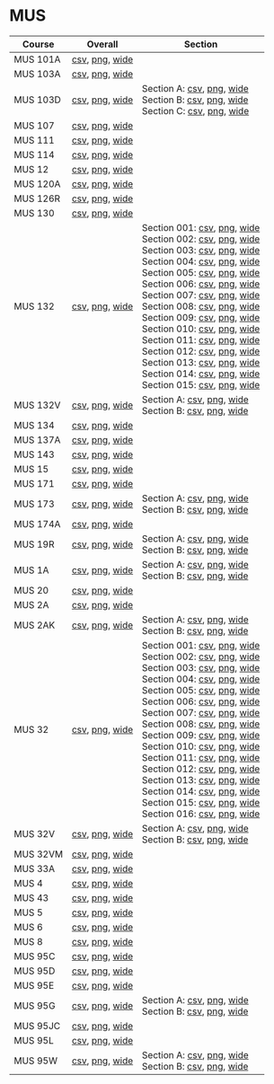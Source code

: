 # MUS

| Course | Overall | Section |
| ------ | ------- | ------- |
| MUS 101A | [csv](https://github.com/UCSD-Historical-Enrollment-Data/2022Fall/blob/main/overall/MUS%20101A.csv), [png](https://raw.githubusercontent.com/UCSD-Historical-Enrollment-Data/2022Fall/main/plot_overall/MUS%20101A.png), [wide](https://raw.githubusercontent.com/UCSD-Historical-Enrollment-Data/2022Fall/main/plot_overall_wide/MUS%20101A.png) |  |
| MUS 103A | [csv](https://github.com/UCSD-Historical-Enrollment-Data/2022Fall/blob/main/overall/MUS%20103A.csv), [png](https://raw.githubusercontent.com/UCSD-Historical-Enrollment-Data/2022Fall/main/plot_overall/MUS%20103A.png), [wide](https://raw.githubusercontent.com/UCSD-Historical-Enrollment-Data/2022Fall/main/plot_overall_wide/MUS%20103A.png) |  |
| MUS 103D | [csv](https://github.com/UCSD-Historical-Enrollment-Data/2022Fall/blob/main/overall/MUS%20103D.csv), [png](https://raw.githubusercontent.com/UCSD-Historical-Enrollment-Data/2022Fall/main/plot_overall/MUS%20103D.png), [wide](https://raw.githubusercontent.com/UCSD-Historical-Enrollment-Data/2022Fall/main/plot_overall_wide/MUS%20103D.png) | Section A: [csv](https://github.com/UCSD-Historical-Enrollment-Data/2022Fall/blob/main/section/MUS%20103D_A.csv), [png](https://raw.githubusercontent.com/UCSD-Historical-Enrollment-Data/2022Fall/main/plot_section/MUS%20103D_A.png), [wide](https://raw.githubusercontent.com/UCSD-Historical-Enrollment-Data/2022Fall/main/plot_section_wide/MUS%20103D_A.png)<br>Section B: [csv](https://github.com/UCSD-Historical-Enrollment-Data/2022Fall/blob/main/section/MUS%20103D_B.csv), [png](https://raw.githubusercontent.com/UCSD-Historical-Enrollment-Data/2022Fall/main/plot_section/MUS%20103D_B.png), [wide](https://raw.githubusercontent.com/UCSD-Historical-Enrollment-Data/2022Fall/main/plot_section_wide/MUS%20103D_B.png)<br>Section C: [csv](https://github.com/UCSD-Historical-Enrollment-Data/2022Fall/blob/main/section/MUS%20103D_C.csv), [png](https://raw.githubusercontent.com/UCSD-Historical-Enrollment-Data/2022Fall/main/plot_section/MUS%20103D_C.png), [wide](https://raw.githubusercontent.com/UCSD-Historical-Enrollment-Data/2022Fall/main/plot_section_wide/MUS%20103D_C.png) |
| MUS 107 | [csv](https://github.com/UCSD-Historical-Enrollment-Data/2022Fall/blob/main/overall/MUS%20107.csv), [png](https://raw.githubusercontent.com/UCSD-Historical-Enrollment-Data/2022Fall/main/plot_overall/MUS%20107.png), [wide](https://raw.githubusercontent.com/UCSD-Historical-Enrollment-Data/2022Fall/main/plot_overall_wide/MUS%20107.png) |  |
| MUS 111 | [csv](https://github.com/UCSD-Historical-Enrollment-Data/2022Fall/blob/main/overall/MUS%20111.csv), [png](https://raw.githubusercontent.com/UCSD-Historical-Enrollment-Data/2022Fall/main/plot_overall/MUS%20111.png), [wide](https://raw.githubusercontent.com/UCSD-Historical-Enrollment-Data/2022Fall/main/plot_overall_wide/MUS%20111.png) |  |
| MUS 114 | [csv](https://github.com/UCSD-Historical-Enrollment-Data/2022Fall/blob/main/overall/MUS%20114.csv), [png](https://raw.githubusercontent.com/UCSD-Historical-Enrollment-Data/2022Fall/main/plot_overall/MUS%20114.png), [wide](https://raw.githubusercontent.com/UCSD-Historical-Enrollment-Data/2022Fall/main/plot_overall_wide/MUS%20114.png) |  |
| MUS 12 | [csv](https://github.com/UCSD-Historical-Enrollment-Data/2022Fall/blob/main/overall/MUS%2012.csv), [png](https://raw.githubusercontent.com/UCSD-Historical-Enrollment-Data/2022Fall/main/plot_overall/MUS%2012.png), [wide](https://raw.githubusercontent.com/UCSD-Historical-Enrollment-Data/2022Fall/main/plot_overall_wide/MUS%2012.png) |  |
| MUS 120A | [csv](https://github.com/UCSD-Historical-Enrollment-Data/2022Fall/blob/main/overall/MUS%20120A.csv), [png](https://raw.githubusercontent.com/UCSD-Historical-Enrollment-Data/2022Fall/main/plot_overall/MUS%20120A.png), [wide](https://raw.githubusercontent.com/UCSD-Historical-Enrollment-Data/2022Fall/main/plot_overall_wide/MUS%20120A.png) |  |
| MUS 126R | [csv](https://github.com/UCSD-Historical-Enrollment-Data/2022Fall/blob/main/overall/MUS%20126R.csv), [png](https://raw.githubusercontent.com/UCSD-Historical-Enrollment-Data/2022Fall/main/plot_overall/MUS%20126R.png), [wide](https://raw.githubusercontent.com/UCSD-Historical-Enrollment-Data/2022Fall/main/plot_overall_wide/MUS%20126R.png) |  |
| MUS 130 | [csv](https://github.com/UCSD-Historical-Enrollment-Data/2022Fall/blob/main/overall/MUS%20130.csv), [png](https://raw.githubusercontent.com/UCSD-Historical-Enrollment-Data/2022Fall/main/plot_overall/MUS%20130.png), [wide](https://raw.githubusercontent.com/UCSD-Historical-Enrollment-Data/2022Fall/main/plot_overall_wide/MUS%20130.png) |  |
| MUS 132 | [csv](https://github.com/UCSD-Historical-Enrollment-Data/2022Fall/blob/main/overall/MUS%20132.csv), [png](https://raw.githubusercontent.com/UCSD-Historical-Enrollment-Data/2022Fall/main/plot_overall/MUS%20132.png), [wide](https://raw.githubusercontent.com/UCSD-Historical-Enrollment-Data/2022Fall/main/plot_overall_wide/MUS%20132.png) | Section 001: [csv](https://github.com/UCSD-Historical-Enrollment-Data/2022Fall/blob/main/section/MUS%20132_001.csv), [png](https://raw.githubusercontent.com/UCSD-Historical-Enrollment-Data/2022Fall/main/plot_section/MUS%20132_001.png), [wide](https://raw.githubusercontent.com/UCSD-Historical-Enrollment-Data/2022Fall/main/plot_section_wide/MUS%20132_001.png)<br>Section 002: [csv](https://github.com/UCSD-Historical-Enrollment-Data/2022Fall/blob/main/section/MUS%20132_002.csv), [png](https://raw.githubusercontent.com/UCSD-Historical-Enrollment-Data/2022Fall/main/plot_section/MUS%20132_002.png), [wide](https://raw.githubusercontent.com/UCSD-Historical-Enrollment-Data/2022Fall/main/plot_section_wide/MUS%20132_002.png)<br>Section 003: [csv](https://github.com/UCSD-Historical-Enrollment-Data/2022Fall/blob/main/section/MUS%20132_003.csv), [png](https://raw.githubusercontent.com/UCSD-Historical-Enrollment-Data/2022Fall/main/plot_section/MUS%20132_003.png), [wide](https://raw.githubusercontent.com/UCSD-Historical-Enrollment-Data/2022Fall/main/plot_section_wide/MUS%20132_003.png)<br>Section 004: [csv](https://github.com/UCSD-Historical-Enrollment-Data/2022Fall/blob/main/section/MUS%20132_004.csv), [png](https://raw.githubusercontent.com/UCSD-Historical-Enrollment-Data/2022Fall/main/plot_section/MUS%20132_004.png), [wide](https://raw.githubusercontent.com/UCSD-Historical-Enrollment-Data/2022Fall/main/plot_section_wide/MUS%20132_004.png)<br>Section 005: [csv](https://github.com/UCSD-Historical-Enrollment-Data/2022Fall/blob/main/section/MUS%20132_005.csv), [png](https://raw.githubusercontent.com/UCSD-Historical-Enrollment-Data/2022Fall/main/plot_section/MUS%20132_005.png), [wide](https://raw.githubusercontent.com/UCSD-Historical-Enrollment-Data/2022Fall/main/plot_section_wide/MUS%20132_005.png)<br>Section 006: [csv](https://github.com/UCSD-Historical-Enrollment-Data/2022Fall/blob/main/section/MUS%20132_006.csv), [png](https://raw.githubusercontent.com/UCSD-Historical-Enrollment-Data/2022Fall/main/plot_section/MUS%20132_006.png), [wide](https://raw.githubusercontent.com/UCSD-Historical-Enrollment-Data/2022Fall/main/plot_section_wide/MUS%20132_006.png)<br>Section 007: [csv](https://github.com/UCSD-Historical-Enrollment-Data/2022Fall/blob/main/section/MUS%20132_007.csv), [png](https://raw.githubusercontent.com/UCSD-Historical-Enrollment-Data/2022Fall/main/plot_section/MUS%20132_007.png), [wide](https://raw.githubusercontent.com/UCSD-Historical-Enrollment-Data/2022Fall/main/plot_section_wide/MUS%20132_007.png)<br>Section 008: [csv](https://github.com/UCSD-Historical-Enrollment-Data/2022Fall/blob/main/section/MUS%20132_008.csv), [png](https://raw.githubusercontent.com/UCSD-Historical-Enrollment-Data/2022Fall/main/plot_section/MUS%20132_008.png), [wide](https://raw.githubusercontent.com/UCSD-Historical-Enrollment-Data/2022Fall/main/plot_section_wide/MUS%20132_008.png)<br>Section 009: [csv](https://github.com/UCSD-Historical-Enrollment-Data/2022Fall/blob/main/section/MUS%20132_009.csv), [png](https://raw.githubusercontent.com/UCSD-Historical-Enrollment-Data/2022Fall/main/plot_section/MUS%20132_009.png), [wide](https://raw.githubusercontent.com/UCSD-Historical-Enrollment-Data/2022Fall/main/plot_section_wide/MUS%20132_009.png)<br>Section 010: [csv](https://github.com/UCSD-Historical-Enrollment-Data/2022Fall/blob/main/section/MUS%20132_010.csv), [png](https://raw.githubusercontent.com/UCSD-Historical-Enrollment-Data/2022Fall/main/plot_section/MUS%20132_010.png), [wide](https://raw.githubusercontent.com/UCSD-Historical-Enrollment-Data/2022Fall/main/plot_section_wide/MUS%20132_010.png)<br>Section 011: [csv](https://github.com/UCSD-Historical-Enrollment-Data/2022Fall/blob/main/section/MUS%20132_011.csv), [png](https://raw.githubusercontent.com/UCSD-Historical-Enrollment-Data/2022Fall/main/plot_section/MUS%20132_011.png), [wide](https://raw.githubusercontent.com/UCSD-Historical-Enrollment-Data/2022Fall/main/plot_section_wide/MUS%20132_011.png)<br>Section 012: [csv](https://github.com/UCSD-Historical-Enrollment-Data/2022Fall/blob/main/section/MUS%20132_012.csv), [png](https://raw.githubusercontent.com/UCSD-Historical-Enrollment-Data/2022Fall/main/plot_section/MUS%20132_012.png), [wide](https://raw.githubusercontent.com/UCSD-Historical-Enrollment-Data/2022Fall/main/plot_section_wide/MUS%20132_012.png)<br>Section 013: [csv](https://github.com/UCSD-Historical-Enrollment-Data/2022Fall/blob/main/section/MUS%20132_013.csv), [png](https://raw.githubusercontent.com/UCSD-Historical-Enrollment-Data/2022Fall/main/plot_section/MUS%20132_013.png), [wide](https://raw.githubusercontent.com/UCSD-Historical-Enrollment-Data/2022Fall/main/plot_section_wide/MUS%20132_013.png)<br>Section 014: [csv](https://github.com/UCSD-Historical-Enrollment-Data/2022Fall/blob/main/section/MUS%20132_014.csv), [png](https://raw.githubusercontent.com/UCSD-Historical-Enrollment-Data/2022Fall/main/plot_section/MUS%20132_014.png), [wide](https://raw.githubusercontent.com/UCSD-Historical-Enrollment-Data/2022Fall/main/plot_section_wide/MUS%20132_014.png)<br>Section 015: [csv](https://github.com/UCSD-Historical-Enrollment-Data/2022Fall/blob/main/section/MUS%20132_015.csv), [png](https://raw.githubusercontent.com/UCSD-Historical-Enrollment-Data/2022Fall/main/plot_section/MUS%20132_015.png), [wide](https://raw.githubusercontent.com/UCSD-Historical-Enrollment-Data/2022Fall/main/plot_section_wide/MUS%20132_015.png) |
| MUS 132V | [csv](https://github.com/UCSD-Historical-Enrollment-Data/2022Fall/blob/main/overall/MUS%20132V.csv), [png](https://raw.githubusercontent.com/UCSD-Historical-Enrollment-Data/2022Fall/main/plot_overall/MUS%20132V.png), [wide](https://raw.githubusercontent.com/UCSD-Historical-Enrollment-Data/2022Fall/main/plot_overall_wide/MUS%20132V.png) | Section A: [csv](https://github.com/UCSD-Historical-Enrollment-Data/2022Fall/blob/main/section/MUS%20132V_A.csv), [png](https://raw.githubusercontent.com/UCSD-Historical-Enrollment-Data/2022Fall/main/plot_section/MUS%20132V_A.png), [wide](https://raw.githubusercontent.com/UCSD-Historical-Enrollment-Data/2022Fall/main/plot_section_wide/MUS%20132V_A.png)<br>Section B: [csv](https://github.com/UCSD-Historical-Enrollment-Data/2022Fall/blob/main/section/MUS%20132V_B.csv), [png](https://raw.githubusercontent.com/UCSD-Historical-Enrollment-Data/2022Fall/main/plot_section/MUS%20132V_B.png), [wide](https://raw.githubusercontent.com/UCSD-Historical-Enrollment-Data/2022Fall/main/plot_section_wide/MUS%20132V_B.png) |
| MUS 134 | [csv](https://github.com/UCSD-Historical-Enrollment-Data/2022Fall/blob/main/overall/MUS%20134.csv), [png](https://raw.githubusercontent.com/UCSD-Historical-Enrollment-Data/2022Fall/main/plot_overall/MUS%20134.png), [wide](https://raw.githubusercontent.com/UCSD-Historical-Enrollment-Data/2022Fall/main/plot_overall_wide/MUS%20134.png) |  |
| MUS 137A | [csv](https://github.com/UCSD-Historical-Enrollment-Data/2022Fall/blob/main/overall/MUS%20137A.csv), [png](https://raw.githubusercontent.com/UCSD-Historical-Enrollment-Data/2022Fall/main/plot_overall/MUS%20137A.png), [wide](https://raw.githubusercontent.com/UCSD-Historical-Enrollment-Data/2022Fall/main/plot_overall_wide/MUS%20137A.png) |  |
| MUS 143 | [csv](https://github.com/UCSD-Historical-Enrollment-Data/2022Fall/blob/main/overall/MUS%20143.csv), [png](https://raw.githubusercontent.com/UCSD-Historical-Enrollment-Data/2022Fall/main/plot_overall/MUS%20143.png), [wide](https://raw.githubusercontent.com/UCSD-Historical-Enrollment-Data/2022Fall/main/plot_overall_wide/MUS%20143.png) |  |
| MUS 15 | [csv](https://github.com/UCSD-Historical-Enrollment-Data/2022Fall/blob/main/overall/MUS%2015.csv), [png](https://raw.githubusercontent.com/UCSD-Historical-Enrollment-Data/2022Fall/main/plot_overall/MUS%2015.png), [wide](https://raw.githubusercontent.com/UCSD-Historical-Enrollment-Data/2022Fall/main/plot_overall_wide/MUS%2015.png) |  |
| MUS 171 | [csv](https://github.com/UCSD-Historical-Enrollment-Data/2022Fall/blob/main/overall/MUS%20171.csv), [png](https://raw.githubusercontent.com/UCSD-Historical-Enrollment-Data/2022Fall/main/plot_overall/MUS%20171.png), [wide](https://raw.githubusercontent.com/UCSD-Historical-Enrollment-Data/2022Fall/main/plot_overall_wide/MUS%20171.png) |  |
| MUS 173 | [csv](https://github.com/UCSD-Historical-Enrollment-Data/2022Fall/blob/main/overall/MUS%20173.csv), [png](https://raw.githubusercontent.com/UCSD-Historical-Enrollment-Data/2022Fall/main/plot_overall/MUS%20173.png), [wide](https://raw.githubusercontent.com/UCSD-Historical-Enrollment-Data/2022Fall/main/plot_overall_wide/MUS%20173.png) | Section A: [csv](https://github.com/UCSD-Historical-Enrollment-Data/2022Fall/blob/main/section/MUS%20173_A.csv), [png](https://raw.githubusercontent.com/UCSD-Historical-Enrollment-Data/2022Fall/main/plot_section/MUS%20173_A.png), [wide](https://raw.githubusercontent.com/UCSD-Historical-Enrollment-Data/2022Fall/main/plot_section_wide/MUS%20173_A.png)<br>Section B: [csv](https://github.com/UCSD-Historical-Enrollment-Data/2022Fall/blob/main/section/MUS%20173_B.csv), [png](https://raw.githubusercontent.com/UCSD-Historical-Enrollment-Data/2022Fall/main/plot_section/MUS%20173_B.png), [wide](https://raw.githubusercontent.com/UCSD-Historical-Enrollment-Data/2022Fall/main/plot_section_wide/MUS%20173_B.png) |
| MUS 174A | [csv](https://github.com/UCSD-Historical-Enrollment-Data/2022Fall/blob/main/overall/MUS%20174A.csv), [png](https://raw.githubusercontent.com/UCSD-Historical-Enrollment-Data/2022Fall/main/plot_overall/MUS%20174A.png), [wide](https://raw.githubusercontent.com/UCSD-Historical-Enrollment-Data/2022Fall/main/plot_overall_wide/MUS%20174A.png) |  |
| MUS 19R | [csv](https://github.com/UCSD-Historical-Enrollment-Data/2022Fall/blob/main/overall/MUS%2019R.csv), [png](https://raw.githubusercontent.com/UCSD-Historical-Enrollment-Data/2022Fall/main/plot_overall/MUS%2019R.png), [wide](https://raw.githubusercontent.com/UCSD-Historical-Enrollment-Data/2022Fall/main/plot_overall_wide/MUS%2019R.png) | Section A: [csv](https://github.com/UCSD-Historical-Enrollment-Data/2022Fall/blob/main/section/MUS%2019R_A.csv), [png](https://raw.githubusercontent.com/UCSD-Historical-Enrollment-Data/2022Fall/main/plot_section/MUS%2019R_A.png), [wide](https://raw.githubusercontent.com/UCSD-Historical-Enrollment-Data/2022Fall/main/plot_section_wide/MUS%2019R_A.png)<br>Section B: [csv](https://github.com/UCSD-Historical-Enrollment-Data/2022Fall/blob/main/section/MUS%2019R_B.csv), [png](https://raw.githubusercontent.com/UCSD-Historical-Enrollment-Data/2022Fall/main/plot_section/MUS%2019R_B.png), [wide](https://raw.githubusercontent.com/UCSD-Historical-Enrollment-Data/2022Fall/main/plot_section_wide/MUS%2019R_B.png) |
| MUS 1A | [csv](https://github.com/UCSD-Historical-Enrollment-Data/2022Fall/blob/main/overall/MUS%201A.csv), [png](https://raw.githubusercontent.com/UCSD-Historical-Enrollment-Data/2022Fall/main/plot_overall/MUS%201A.png), [wide](https://raw.githubusercontent.com/UCSD-Historical-Enrollment-Data/2022Fall/main/plot_overall_wide/MUS%201A.png) | Section A: [csv](https://github.com/UCSD-Historical-Enrollment-Data/2022Fall/blob/main/section/MUS%201A_A.csv), [png](https://raw.githubusercontent.com/UCSD-Historical-Enrollment-Data/2022Fall/main/plot_section/MUS%201A_A.png), [wide](https://raw.githubusercontent.com/UCSD-Historical-Enrollment-Data/2022Fall/main/plot_section_wide/MUS%201A_A.png)<br>Section B: [csv](https://github.com/UCSD-Historical-Enrollment-Data/2022Fall/blob/main/section/MUS%201A_B.csv), [png](https://raw.githubusercontent.com/UCSD-Historical-Enrollment-Data/2022Fall/main/plot_section/MUS%201A_B.png), [wide](https://raw.githubusercontent.com/UCSD-Historical-Enrollment-Data/2022Fall/main/plot_section_wide/MUS%201A_B.png) |
| MUS 20 | [csv](https://github.com/UCSD-Historical-Enrollment-Data/2022Fall/blob/main/overall/MUS%2020.csv), [png](https://raw.githubusercontent.com/UCSD-Historical-Enrollment-Data/2022Fall/main/plot_overall/MUS%2020.png), [wide](https://raw.githubusercontent.com/UCSD-Historical-Enrollment-Data/2022Fall/main/plot_overall_wide/MUS%2020.png) |  |
| MUS 2A | [csv](https://github.com/UCSD-Historical-Enrollment-Data/2022Fall/blob/main/overall/MUS%202A.csv), [png](https://raw.githubusercontent.com/UCSD-Historical-Enrollment-Data/2022Fall/main/plot_overall/MUS%202A.png), [wide](https://raw.githubusercontent.com/UCSD-Historical-Enrollment-Data/2022Fall/main/plot_overall_wide/MUS%202A.png) |  |
| MUS 2AK | [csv](https://github.com/UCSD-Historical-Enrollment-Data/2022Fall/blob/main/overall/MUS%202AK.csv), [png](https://raw.githubusercontent.com/UCSD-Historical-Enrollment-Data/2022Fall/main/plot_overall/MUS%202AK.png), [wide](https://raw.githubusercontent.com/UCSD-Historical-Enrollment-Data/2022Fall/main/plot_overall_wide/MUS%202AK.png) | Section A: [csv](https://github.com/UCSD-Historical-Enrollment-Data/2022Fall/blob/main/section/MUS%202AK_A.csv), [png](https://raw.githubusercontent.com/UCSD-Historical-Enrollment-Data/2022Fall/main/plot_section/MUS%202AK_A.png), [wide](https://raw.githubusercontent.com/UCSD-Historical-Enrollment-Data/2022Fall/main/plot_section_wide/MUS%202AK_A.png)<br>Section B: [csv](https://github.com/UCSD-Historical-Enrollment-Data/2022Fall/blob/main/section/MUS%202AK_B.csv), [png](https://raw.githubusercontent.com/UCSD-Historical-Enrollment-Data/2022Fall/main/plot_section/MUS%202AK_B.png), [wide](https://raw.githubusercontent.com/UCSD-Historical-Enrollment-Data/2022Fall/main/plot_section_wide/MUS%202AK_B.png) |
| MUS 32 | [csv](https://github.com/UCSD-Historical-Enrollment-Data/2022Fall/blob/main/overall/MUS%2032.csv), [png](https://raw.githubusercontent.com/UCSD-Historical-Enrollment-Data/2022Fall/main/plot_overall/MUS%2032.png), [wide](https://raw.githubusercontent.com/UCSD-Historical-Enrollment-Data/2022Fall/main/plot_overall_wide/MUS%2032.png) | Section 001: [csv](https://github.com/UCSD-Historical-Enrollment-Data/2022Fall/blob/main/section/MUS%2032_001.csv), [png](https://raw.githubusercontent.com/UCSD-Historical-Enrollment-Data/2022Fall/main/plot_section/MUS%2032_001.png), [wide](https://raw.githubusercontent.com/UCSD-Historical-Enrollment-Data/2022Fall/main/plot_section_wide/MUS%2032_001.png)<br>Section 002: [csv](https://github.com/UCSD-Historical-Enrollment-Data/2022Fall/blob/main/section/MUS%2032_002.csv), [png](https://raw.githubusercontent.com/UCSD-Historical-Enrollment-Data/2022Fall/main/plot_section/MUS%2032_002.png), [wide](https://raw.githubusercontent.com/UCSD-Historical-Enrollment-Data/2022Fall/main/plot_section_wide/MUS%2032_002.png)<br>Section 003: [csv](https://github.com/UCSD-Historical-Enrollment-Data/2022Fall/blob/main/section/MUS%2032_003.csv), [png](https://raw.githubusercontent.com/UCSD-Historical-Enrollment-Data/2022Fall/main/plot_section/MUS%2032_003.png), [wide](https://raw.githubusercontent.com/UCSD-Historical-Enrollment-Data/2022Fall/main/plot_section_wide/MUS%2032_003.png)<br>Section 004: [csv](https://github.com/UCSD-Historical-Enrollment-Data/2022Fall/blob/main/section/MUS%2032_004.csv), [png](https://raw.githubusercontent.com/UCSD-Historical-Enrollment-Data/2022Fall/main/plot_section/MUS%2032_004.png), [wide](https://raw.githubusercontent.com/UCSD-Historical-Enrollment-Data/2022Fall/main/plot_section_wide/MUS%2032_004.png)<br>Section 005: [csv](https://github.com/UCSD-Historical-Enrollment-Data/2022Fall/blob/main/section/MUS%2032_005.csv), [png](https://raw.githubusercontent.com/UCSD-Historical-Enrollment-Data/2022Fall/main/plot_section/MUS%2032_005.png), [wide](https://raw.githubusercontent.com/UCSD-Historical-Enrollment-Data/2022Fall/main/plot_section_wide/MUS%2032_005.png)<br>Section 006: [csv](https://github.com/UCSD-Historical-Enrollment-Data/2022Fall/blob/main/section/MUS%2032_006.csv), [png](https://raw.githubusercontent.com/UCSD-Historical-Enrollment-Data/2022Fall/main/plot_section/MUS%2032_006.png), [wide](https://raw.githubusercontent.com/UCSD-Historical-Enrollment-Data/2022Fall/main/plot_section_wide/MUS%2032_006.png)<br>Section 007: [csv](https://github.com/UCSD-Historical-Enrollment-Data/2022Fall/blob/main/section/MUS%2032_007.csv), [png](https://raw.githubusercontent.com/UCSD-Historical-Enrollment-Data/2022Fall/main/plot_section/MUS%2032_007.png), [wide](https://raw.githubusercontent.com/UCSD-Historical-Enrollment-Data/2022Fall/main/plot_section_wide/MUS%2032_007.png)<br>Section 008: [csv](https://github.com/UCSD-Historical-Enrollment-Data/2022Fall/blob/main/section/MUS%2032_008.csv), [png](https://raw.githubusercontent.com/UCSD-Historical-Enrollment-Data/2022Fall/main/plot_section/MUS%2032_008.png), [wide](https://raw.githubusercontent.com/UCSD-Historical-Enrollment-Data/2022Fall/main/plot_section_wide/MUS%2032_008.png)<br>Section 009: [csv](https://github.com/UCSD-Historical-Enrollment-Data/2022Fall/blob/main/section/MUS%2032_009.csv), [png](https://raw.githubusercontent.com/UCSD-Historical-Enrollment-Data/2022Fall/main/plot_section/MUS%2032_009.png), [wide](https://raw.githubusercontent.com/UCSD-Historical-Enrollment-Data/2022Fall/main/plot_section_wide/MUS%2032_009.png)<br>Section 010: [csv](https://github.com/UCSD-Historical-Enrollment-Data/2022Fall/blob/main/section/MUS%2032_010.csv), [png](https://raw.githubusercontent.com/UCSD-Historical-Enrollment-Data/2022Fall/main/plot_section/MUS%2032_010.png), [wide](https://raw.githubusercontent.com/UCSD-Historical-Enrollment-Data/2022Fall/main/plot_section_wide/MUS%2032_010.png)<br>Section 011: [csv](https://github.com/UCSD-Historical-Enrollment-Data/2022Fall/blob/main/section/MUS%2032_011.csv), [png](https://raw.githubusercontent.com/UCSD-Historical-Enrollment-Data/2022Fall/main/plot_section/MUS%2032_011.png), [wide](https://raw.githubusercontent.com/UCSD-Historical-Enrollment-Data/2022Fall/main/plot_section_wide/MUS%2032_011.png)<br>Section 012: [csv](https://github.com/UCSD-Historical-Enrollment-Data/2022Fall/blob/main/section/MUS%2032_012.csv), [png](https://raw.githubusercontent.com/UCSD-Historical-Enrollment-Data/2022Fall/main/plot_section/MUS%2032_012.png), [wide](https://raw.githubusercontent.com/UCSD-Historical-Enrollment-Data/2022Fall/main/plot_section_wide/MUS%2032_012.png)<br>Section 013: [csv](https://github.com/UCSD-Historical-Enrollment-Data/2022Fall/blob/main/section/MUS%2032_013.csv), [png](https://raw.githubusercontent.com/UCSD-Historical-Enrollment-Data/2022Fall/main/plot_section/MUS%2032_013.png), [wide](https://raw.githubusercontent.com/UCSD-Historical-Enrollment-Data/2022Fall/main/plot_section_wide/MUS%2032_013.png)<br>Section 014: [csv](https://github.com/UCSD-Historical-Enrollment-Data/2022Fall/blob/main/section/MUS%2032_014.csv), [png](https://raw.githubusercontent.com/UCSD-Historical-Enrollment-Data/2022Fall/main/plot_section/MUS%2032_014.png), [wide](https://raw.githubusercontent.com/UCSD-Historical-Enrollment-Data/2022Fall/main/plot_section_wide/MUS%2032_014.png)<br>Section 015: [csv](https://github.com/UCSD-Historical-Enrollment-Data/2022Fall/blob/main/section/MUS%2032_015.csv), [png](https://raw.githubusercontent.com/UCSD-Historical-Enrollment-Data/2022Fall/main/plot_section/MUS%2032_015.png), [wide](https://raw.githubusercontent.com/UCSD-Historical-Enrollment-Data/2022Fall/main/plot_section_wide/MUS%2032_015.png)<br>Section 016: [csv](https://github.com/UCSD-Historical-Enrollment-Data/2022Fall/blob/main/section/MUS%2032_016.csv), [png](https://raw.githubusercontent.com/UCSD-Historical-Enrollment-Data/2022Fall/main/plot_section/MUS%2032_016.png), [wide](https://raw.githubusercontent.com/UCSD-Historical-Enrollment-Data/2022Fall/main/plot_section_wide/MUS%2032_016.png) |
| MUS 32V | [csv](https://github.com/UCSD-Historical-Enrollment-Data/2022Fall/blob/main/overall/MUS%2032V.csv), [png](https://raw.githubusercontent.com/UCSD-Historical-Enrollment-Data/2022Fall/main/plot_overall/MUS%2032V.png), [wide](https://raw.githubusercontent.com/UCSD-Historical-Enrollment-Data/2022Fall/main/plot_overall_wide/MUS%2032V.png) | Section A: [csv](https://github.com/UCSD-Historical-Enrollment-Data/2022Fall/blob/main/section/MUS%2032V_A.csv), [png](https://raw.githubusercontent.com/UCSD-Historical-Enrollment-Data/2022Fall/main/plot_section/MUS%2032V_A.png), [wide](https://raw.githubusercontent.com/UCSD-Historical-Enrollment-Data/2022Fall/main/plot_section_wide/MUS%2032V_A.png)<br>Section B: [csv](https://github.com/UCSD-Historical-Enrollment-Data/2022Fall/blob/main/section/MUS%2032V_B.csv), [png](https://raw.githubusercontent.com/UCSD-Historical-Enrollment-Data/2022Fall/main/plot_section/MUS%2032V_B.png), [wide](https://raw.githubusercontent.com/UCSD-Historical-Enrollment-Data/2022Fall/main/plot_section_wide/MUS%2032V_B.png) |
| MUS 32VM | [csv](https://github.com/UCSD-Historical-Enrollment-Data/2022Fall/blob/main/overall/MUS%2032VM.csv), [png](https://raw.githubusercontent.com/UCSD-Historical-Enrollment-Data/2022Fall/main/plot_overall/MUS%2032VM.png), [wide](https://raw.githubusercontent.com/UCSD-Historical-Enrollment-Data/2022Fall/main/plot_overall_wide/MUS%2032VM.png) |  |
| MUS 33A | [csv](https://github.com/UCSD-Historical-Enrollment-Data/2022Fall/blob/main/overall/MUS%2033A.csv), [png](https://raw.githubusercontent.com/UCSD-Historical-Enrollment-Data/2022Fall/main/plot_overall/MUS%2033A.png), [wide](https://raw.githubusercontent.com/UCSD-Historical-Enrollment-Data/2022Fall/main/plot_overall_wide/MUS%2033A.png) |  |
| MUS 4 | [csv](https://github.com/UCSD-Historical-Enrollment-Data/2022Fall/blob/main/overall/MUS%204.csv), [png](https://raw.githubusercontent.com/UCSD-Historical-Enrollment-Data/2022Fall/main/plot_overall/MUS%204.png), [wide](https://raw.githubusercontent.com/UCSD-Historical-Enrollment-Data/2022Fall/main/plot_overall_wide/MUS%204.png) |  |
| MUS 43 | [csv](https://github.com/UCSD-Historical-Enrollment-Data/2022Fall/blob/main/overall/MUS%2043.csv), [png](https://raw.githubusercontent.com/UCSD-Historical-Enrollment-Data/2022Fall/main/plot_overall/MUS%2043.png), [wide](https://raw.githubusercontent.com/UCSD-Historical-Enrollment-Data/2022Fall/main/plot_overall_wide/MUS%2043.png) |  |
| MUS 5 | [csv](https://github.com/UCSD-Historical-Enrollment-Data/2022Fall/blob/main/overall/MUS%205.csv), [png](https://raw.githubusercontent.com/UCSD-Historical-Enrollment-Data/2022Fall/main/plot_overall/MUS%205.png), [wide](https://raw.githubusercontent.com/UCSD-Historical-Enrollment-Data/2022Fall/main/plot_overall_wide/MUS%205.png) |  |
| MUS 6 | [csv](https://github.com/UCSD-Historical-Enrollment-Data/2022Fall/blob/main/overall/MUS%206.csv), [png](https://raw.githubusercontent.com/UCSD-Historical-Enrollment-Data/2022Fall/main/plot_overall/MUS%206.png), [wide](https://raw.githubusercontent.com/UCSD-Historical-Enrollment-Data/2022Fall/main/plot_overall_wide/MUS%206.png) |  |
| MUS 8 | [csv](https://github.com/UCSD-Historical-Enrollment-Data/2022Fall/blob/main/overall/MUS%208.csv), [png](https://raw.githubusercontent.com/UCSD-Historical-Enrollment-Data/2022Fall/main/plot_overall/MUS%208.png), [wide](https://raw.githubusercontent.com/UCSD-Historical-Enrollment-Data/2022Fall/main/plot_overall_wide/MUS%208.png) |  |
| MUS 95C | [csv](https://github.com/UCSD-Historical-Enrollment-Data/2022Fall/blob/main/overall/MUS%2095C.csv), [png](https://raw.githubusercontent.com/UCSD-Historical-Enrollment-Data/2022Fall/main/plot_overall/MUS%2095C.png), [wide](https://raw.githubusercontent.com/UCSD-Historical-Enrollment-Data/2022Fall/main/plot_overall_wide/MUS%2095C.png) |  |
| MUS 95D | [csv](https://github.com/UCSD-Historical-Enrollment-Data/2022Fall/blob/main/overall/MUS%2095D.csv), [png](https://raw.githubusercontent.com/UCSD-Historical-Enrollment-Data/2022Fall/main/plot_overall/MUS%2095D.png), [wide](https://raw.githubusercontent.com/UCSD-Historical-Enrollment-Data/2022Fall/main/plot_overall_wide/MUS%2095D.png) |  |
| MUS 95E | [csv](https://github.com/UCSD-Historical-Enrollment-Data/2022Fall/blob/main/overall/MUS%2095E.csv), [png](https://raw.githubusercontent.com/UCSD-Historical-Enrollment-Data/2022Fall/main/plot_overall/MUS%2095E.png), [wide](https://raw.githubusercontent.com/UCSD-Historical-Enrollment-Data/2022Fall/main/plot_overall_wide/MUS%2095E.png) |  |
| MUS 95G | [csv](https://github.com/UCSD-Historical-Enrollment-Data/2022Fall/blob/main/overall/MUS%2095G.csv), [png](https://raw.githubusercontent.com/UCSD-Historical-Enrollment-Data/2022Fall/main/plot_overall/MUS%2095G.png), [wide](https://raw.githubusercontent.com/UCSD-Historical-Enrollment-Data/2022Fall/main/plot_overall_wide/MUS%2095G.png) | Section A: [csv](https://github.com/UCSD-Historical-Enrollment-Data/2022Fall/blob/main/section/MUS%2095G_A.csv), [png](https://raw.githubusercontent.com/UCSD-Historical-Enrollment-Data/2022Fall/main/plot_section/MUS%2095G_A.png), [wide](https://raw.githubusercontent.com/UCSD-Historical-Enrollment-Data/2022Fall/main/plot_section_wide/MUS%2095G_A.png)<br>Section B: [csv](https://github.com/UCSD-Historical-Enrollment-Data/2022Fall/blob/main/section/MUS%2095G_B.csv), [png](https://raw.githubusercontent.com/UCSD-Historical-Enrollment-Data/2022Fall/main/plot_section/MUS%2095G_B.png), [wide](https://raw.githubusercontent.com/UCSD-Historical-Enrollment-Data/2022Fall/main/plot_section_wide/MUS%2095G_B.png) |
| MUS 95JC | [csv](https://github.com/UCSD-Historical-Enrollment-Data/2022Fall/blob/main/overall/MUS%2095JC.csv), [png](https://raw.githubusercontent.com/UCSD-Historical-Enrollment-Data/2022Fall/main/plot_overall/MUS%2095JC.png), [wide](https://raw.githubusercontent.com/UCSD-Historical-Enrollment-Data/2022Fall/main/plot_overall_wide/MUS%2095JC.png) |  |
| MUS 95L | [csv](https://github.com/UCSD-Historical-Enrollment-Data/2022Fall/blob/main/overall/MUS%2095L.csv), [png](https://raw.githubusercontent.com/UCSD-Historical-Enrollment-Data/2022Fall/main/plot_overall/MUS%2095L.png), [wide](https://raw.githubusercontent.com/UCSD-Historical-Enrollment-Data/2022Fall/main/plot_overall_wide/MUS%2095L.png) |  |
| MUS 95W | [csv](https://github.com/UCSD-Historical-Enrollment-Data/2022Fall/blob/main/overall/MUS%2095W.csv), [png](https://raw.githubusercontent.com/UCSD-Historical-Enrollment-Data/2022Fall/main/plot_overall/MUS%2095W.png), [wide](https://raw.githubusercontent.com/UCSD-Historical-Enrollment-Data/2022Fall/main/plot_overall_wide/MUS%2095W.png) | Section A: [csv](https://github.com/UCSD-Historical-Enrollment-Data/2022Fall/blob/main/section/MUS%2095W_A.csv), [png](https://raw.githubusercontent.com/UCSD-Historical-Enrollment-Data/2022Fall/main/plot_section/MUS%2095W_A.png), [wide](https://raw.githubusercontent.com/UCSD-Historical-Enrollment-Data/2022Fall/main/plot_section_wide/MUS%2095W_A.png)<br>Section B: [csv](https://github.com/UCSD-Historical-Enrollment-Data/2022Fall/blob/main/section/MUS%2095W_B.csv), [png](https://raw.githubusercontent.com/UCSD-Historical-Enrollment-Data/2022Fall/main/plot_section/MUS%2095W_B.png), [wide](https://raw.githubusercontent.com/UCSD-Historical-Enrollment-Data/2022Fall/main/plot_section_wide/MUS%2095W_B.png) |
